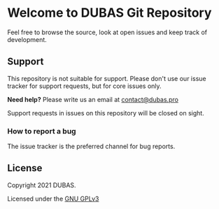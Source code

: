 # Welcome to DUBAS Git Repository

Feel free to browse the source, look at open issues and keep track of development. 

## Support

This repository is not suitable for support. Please don't use our issue tracker for support requests, but for core issues only.

**Need help?** Please write us an email at <a href="mailto:contact@dubas.pro">contact@dubas.pro</a>

Support requests in issues on this repository will be closed on sight.

### How to report a bug

The issue tracker is the preferred channel for bug reports.

## License 

Copyright 2021 DUBAS.

Licensed under the [GNU GPLv3](https://www.gnu.org/licenses/gpl-3.0.html)
